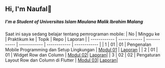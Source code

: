 ## Hi, I'm Naufal👋
##### I'm a Student of Universitas Islam Maulana Malik Ibrahim Malang

Saat ini saya sedang belajar tentang pemrograman mobile:
| No  | Minggu ke  | Praktikum ke  | Topik  | Repo | Laporan |
| ------------ | ------------ | ------------ | ------------ | ------------ | ------------ | 
|  1 | 01  | 01  | Pengenalan Mobile Programming dan Setup Lingkungan  | [Modul 01](https://github.com/NAUFALMAULANARAFIQ/Modul-1) | [Laporan](https://drive.google.com/file/d/1DUsTJ3jP34CyBsFsRoexbdWhqur6tvTS/view?usp=drive_link) |
|  2 | 01  | 01  | Widget Row dan Column | [Modul 02](https://github.com/NAUFALMAULANARAFIQ/modul-2)| [Laporan](https://drive.google.com/file/d/1ApTgrJBFU7Jx4talwZPAzxkrhfn-Ct4a/view?usp=drive_link)|
|  3 | 02  | 02  | Pengaturan Layout Row dan Column di Flutter | [Modul 03](https://github.com/NAUFALMAULANARAFIQ/modul-3)| [Laporan](https://drive.google.com/file/d/1ApTgrJBFU7Jx4talwZPAzxkrhfn-Ct4a/view?usp=drive_link)|
